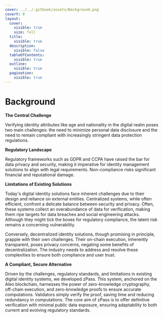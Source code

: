 ```yaml
---
cover: ../../.gitbook/assets/Background.png
coverY: 0
layout:
  cover:
    visible: true
    size: full
  title:
    visible: true
  description:
    visible: false
  tableOfContents:
    visible: true
  outline:
    visible: true
  pagination:
    visible: true
---
```


# Background

**The Central Challenge**

Verifying identity attributes like age and nationality in the digital realm poses two main challenges: the need to minimize personal data disclosure and the need to remain compliant with increasingly stringent data protection regulations.

**Regulatory Landscape**

Regulatory frameworks such as GDPR and CCPA have raised the bar for data privacy and security, making it imperative for identity management solutions to align with legal requirements. Non-compliance risks significant financial and reputational damage.

**Limitations of Existing Solutions**

Today's digital identity solutions face inherent challenges due to their design and reliance on external entities. Centralized systems, while often efficient, confront a delicate balance between security and privacy. Often, these systems collect an overabundance of data for verification, making them ripe targets for data breaches and social engineering attacks. Although they might tick the boxes for regulatory compliance, the latent risk remains a concerning vulnerability.

Conversely, decentralized identity solutions, though promising in principle, grapple with their own challenges. Their on-chain execution, inherently transparent, poses privacy concerns, negating some benefits of decentralization. The industry needs to address and resolve these complexities to ensure both compliance and user trust.

**A Compliant, Secure Alternative**

Driven by the challenges, regulatory standards, and limitations in existing digital identity systems, we developed zPass. This system, anchored on the Aleo blockchain, harnesses the power of zero-knowledge cryptography, off-chain execution, and zero-knowledge proofs to ensure accurate computations. Validators simply verify the proof, saving time and reducing redundancy in computations. The core aim of zPass is to offer definitive verification with minimal public data exposure, ensuring adaptability to both current and evolving regulatory standards.
